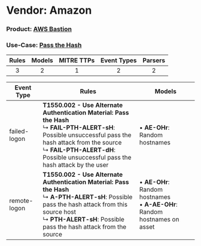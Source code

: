 Vendor: Amazon
==============
### Product: [AWS Bastion](../ds_amazon_aws_bastion.md)
### Use-Case: [Pass the Hash](../../../../UseCases/uc_pass_the_hash.md)

| Rules | Models | MITRE TTPs | Event Types | Parsers |
|:-----:|:------:|:----------:|:-----------:|:-------:|
|   3   |   2    |     1      |      2      |    2    |

| Event Type   | Rules                                                                                                                                                                                                                                                     | Models                                                                              |
| ------------ | --------------------------------------------------------------------------------------------------------------------------------------------------------------------------------------------------------------------------------------------------------- | ----------------------------------------------------------------------------------- |
| failed-logon | <b>T1550.002 - Use Alternate Authentication Material: Pass the Hash</b><br> ↳ <b>FAIL-PTH-ALERT-sH</b>: Possible unsuccessful pass the hash attack from the source<br> ↳ <b>FAIL-PTH-ALERT-dH</b>: Possible unsuccessful pass the hash attack by the user |  • <b>AE-OHr</b>: Random hostnames                                                  |
| remote-logon | <b>T1550.002 - Use Alternate Authentication Material: Pass the Hash</b><br> ↳ <b>A-PTH-ALERT-sH</b>: Possible pass the hash attack from this source host<br> ↳ <b>PTH-ALERT-sH</b>: Possible pass the hash attack from the source                         |  • <b>AE-OHr</b>: Random hostnames<br> • <b>A-AE-OHr</b>: Random hostnames on asset |